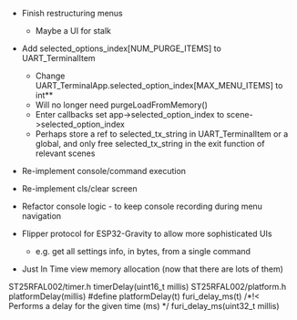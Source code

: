 * Finish restructuring menus
    * Maybe a UI for stalk
* Add selected_options_index[NUM_PURGE_ITEMS] to UART_TerminalItem
    * Change UART_TerminalApp.selected_option_index[MAX_MENU_ITEMS] to int**
    - Will no longer need purgeLoadFromMemory()
    - Enter callbacks set app->selected_option_index to scene->selected_option_index
    - Perhaps store a ref to selected_tx_string in UART_TerminalItem or a global, and only free selected_tx_string in the exit function of relevant scenes

* Re-implement console/command execution
* Re-implement cls/clear screen
* Refactor console logic - to keep console recording during menu navigation
* Flipper protocol for ESP32-Gravity to allow more sophisticated UIs
    * e.g. get all settings info, in bytes, from a single command
* Just In Time view memory allocation (now that there are lots of them)

ST25RFAL002/timer.h timerDelay(uint16_t millis)
ST25RFAL002/platform.h platformDelay(millis)
    #define platformDelay(t) furi_delay_ms(t) /*!< Performs a delay for the given time (ms)    */
furi_delay_ms(uint32_t millis)
